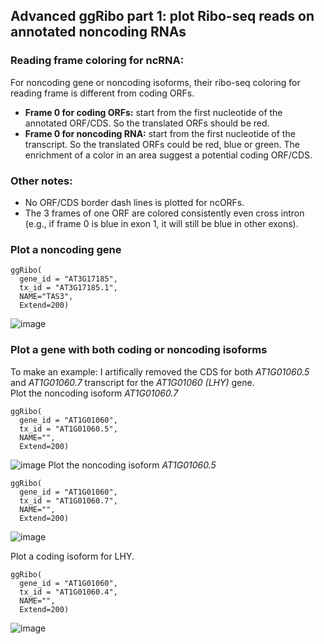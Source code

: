 ## Advanced ggRibo part 1: plot Ribo-seq reads on annotated noncoding RNAs

### Reading frame coloring for ncRNA:
For noncoding gene or noncoding isoforms, their ribo-seq coloring for reading frame is different from coding ORFs.  
* **Frame 0 for coding ORFs:** start from the first nucleotide of the annotated ORF/CDS. So the translated ORFs should be red.   
* **Frame 0 for noncoding RNA:** start from the first nucleotide of the transcript. So the translated ORFs could be red, blue or green. The enrichment of a color in an area suggest a potential coding ORF/CDS.  

### Other notes:
* No ORF/CDS border dash lines is plotted for ncORFs.  
* The 3 frames of one ORF are colored consistently even cross intron (e.g., if frame 0 is blue in exon 1, it will still be blue in other exons).    

### Plot a noncoding gene
```
ggRibo(
  gene_id = "AT3G17185",
  tx_id = "AT3G17185.1",
  NAME="TAS3",
  Extend=200)
```
![image](https://github.com/user-attachments/assets/d452f80e-7703-4295-85e4-b64860ca1e0c)

### Plot a gene with both coding or noncoding isoforms
To make an example: I artifically removed the CDS for both *AT1G01060.5* and *AT1G01060.7* transcript for the *AT1G01060 (LHY)* gene.  
Plot the noncoding isoform *AT1G01060.7*  
```
ggRibo(
  gene_id = "AT1G01060",
  tx_id = "AT1G01060.5",
  NAME="",
  Extend=200)
```
![image](https://github.com/user-attachments/assets/d62096ae-79bf-421f-a15f-42dc6de4667f)
Plot the noncoding isoform *AT1G01060.5*  
```
ggRibo(
  gene_id = "AT1G01060",
  tx_id = "AT1G01060.7",
  NAME="",
  Extend=200)
```
![image](https://github.com/user-attachments/assets/fc99ea78-e5f9-4b64-9cd4-cd4f60b81ef4)  

Plot a coding isoform for LHY.
```
ggRibo(
  gene_id = "AT1G01060",
  tx_id = "AT1G01060.4",
  NAME="",
  Extend=200)
```
![image](https://github.com/user-attachments/assets/c3b7a1a4-0520-42b9-b130-1795735385c7)


